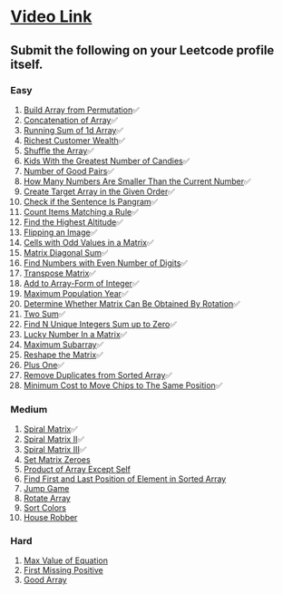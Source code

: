 # [Video Link](https://youtu.be/n60Dn0UsbEk)

## Submit the following on your Leetcode profile itself.

### Easy
1. [Build Array from Permutation](https://leetcode.com/problems/build-array-from-permutation/):white_check_mark:
2. [Concatenation of Array](https://leetcode.com/problems/concatenation-of-array/):white_check_mark:
3. [Running Sum of 1d Array](https://leetcode.com/problems/running-sum-of-1d-array/):white_check_mark:
4. [Richest Customer Wealth](https://leetcode.com/problems/richest-customer-wealth/):white_check_mark:
5. [Shuffle the Array](https://leetcode.com/problems/shuffle-the-array/):white_check_mark:
6. [Kids With the Greatest Number of Candies](https://leetcode.com/problems/kids-with-the-greatest-number-of-candies/):white_check_mark:
7. [Number of Good Pairs](https://leetcode.com/problems/number-of-good-pairs/):white_check_mark:
8. [How Many Numbers Are Smaller Than the Current Number](https://leetcode.com/problems/how-many-numbers-are-smaller-than-the-current-number/):white_check_mark:
9. [Create Target Array in the Given Order](https://leetcode.com/problems/create-target-array-in-the-given-order/):white_check_mark:
10. [Check if the Sentence Is Pangram](https://leetcode.com/problems/check-if-the-sentence-is-pangram/):white_check_mark:
11. [Count Items Matching a Rule](https://leetcode.com/problems/count-items-matching-a-rule/):white_check_mark:
12. [Find the Highest Altitude](https://leetcode.com/problems/find-the-highest-altitude/):white_check_mark:
13. [Flipping an Image](https://leetcode.com/problems/flipping-an-image/):white_check_mark:
14. [Cells with Odd Values in a Matrix](https://leetcode.com/problems/cells-with-odd-values-in-a-matrix/):white_check_mark:
15. [Matrix Diagonal Sum](https://leetcode.com/problems/matrix-diagonal-sum/):white_check_mark:
16. [Find Numbers with Even Number of Digits](https://leetcode.com/problems/find-numbers-with-even-number-of-digits/):white_check_mark:
17. [Transpose Matrix](https://leetcode.com/problems/transpose-matrix/):white_check_mark:
18. [Add to Array-Form of Integer](https://leetcode.com/problems/add-to-array-form-of-integer/):white_check_mark:
19. [Maximum Population Year](https://leetcode.com/problems/maximum-population-year/):white_check_mark:
20. [Determine Whether Matrix Can Be Obtained By Rotation](https://leetcode.com/problems/determine-whether-matrix-can-be-obtained-by-rotation/):white_check_mark:
21. [Two Sum](https://leetcode.com/problems/two-sum/):white_check_mark:
22. [Find N Unique Integers Sum up to Zero](https://leetcode.com/problems/find-n-unique-integers-sum-up-to-zero/):white_check_mark:
23. [Lucky Number In a Matrix](https://leetcode.com/problems/lucky-numbers-in-a-matrix/):white_check_mark:
24. [Maximum Subarray](https://leetcode.com/problems/maximum-subarray/):white_check_mark:
25. [Reshape the Matrix](https://leetcode.com/problems/reshape-the-matrix/):white_check_mark:
26. [Plus One](https://leetcode.com/problems/plus-one/):white_check_mark:
27. [Remove Duplicates from Sorted Array](https://leetcode.com/problems/remove-duplicates-from-sorted-array/):white_check_mark:
28. [Minimum Cost to Move Chips to The Same Position](https://leetcode.com/problems/minimum-cost-to-move-chips-to-the-same-position/):white_check_mark:

### Medium
1. [Spiral Matrix](https://leetcode.com/problems/spiral-matrix/):white_check_mark:
2. [Spiral Matrix II](https://leetcode.com/problems/spiral-matrix-ii/):white_check_mark:
3. [Spiral Matrix III](https://leetcode.com/problems/spiral-matrix-iii/):white_check_mark:
4. [Set Matrix Zeroes](https://leetcode.com/problems/set-matrix-zeroes/)
5. [Product of Array Except Self](https://leetcode.com/problems/product-of-array-except-self/)
6. [Find First and Last Position of Element in Sorted Array](https://leetcode.com/problems/find-first-and-last-position-of-element-in-sorted-array/)
7. [Jump Game](https://leetcode.com/problems/jump-game/)
8. [Rotate Array](https://leetcode.com/problems/rotate-array/)
9. [Sort Colors](https://leetcode.com/problems/sort-colors/)
10. [House Robber](https://leetcode.com/problems/house-robber/)

### Hard
1. [Max Value of Equation](https://leetcode.com/problems/max-value-of-equation/)
2. [First Missing Positive](https://leetcode.com/problems/first-missing-positive/)
3. [Good Array](https://leetcode.com/problems/check-if-it-is-a-good-array/)
